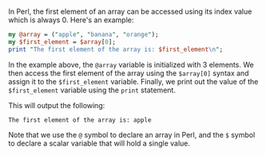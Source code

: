 In Perl, the first element of an array can be accessed using its index value which is always 0. Here's an example:

```perl
my @array = ("apple", "banana", "orange");
my $first_element = $array[0];
print "The first element of the array is: $first_element\n";
```

In the example above, the `@array` variable is initialized with 3 elements. We then access the first element of the array using the `$array[0]` syntax and assign it to the `$first_element` variable. Finally, we print out the value of the `$first_element` variable using the `print` statement.

This will output the following:

```
The first element of the array is: apple
```

Note that we use the `@` symbol to declare an array in Perl, and the `$` symbol to declare a scalar variable that will hold a single value.